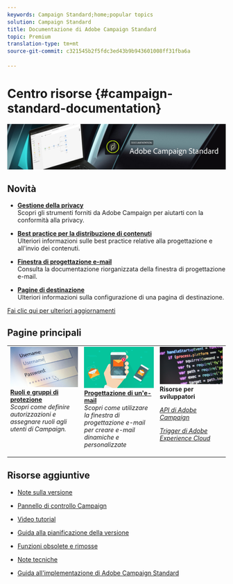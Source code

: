 ```yaml
---
keywords: Campaign Standard;home;popular topics
solution: Campaign Standard
title: Documentazione di Adobe Campaign Standard
topic: Premium
translation-type: tm+mt
source-git-commit: c321545b2f5fdc3ed43b9b943601008ff31fba6a

---
```



# Centro risorse {#campaign-standard-documentation}

![](start/using/assets/banner_acs_doc.jpg)

## Novità

* **[Gestione della privacy](https://helpx.adobe.com/campaign/kb/campaign-privacy.html)**<br/>
Scopri gli strumenti forniti da Adobe Campaign per aiutarti con la conformità alla privacy.

* **[Best practice per la distribuzione di contenuti](https://helpx.adobe.com/campaign/kb/delivery-best-practices.html)**<br/>
Ulteriori informazioni sulle best practice relative alla progettazione e all'invio dei contenuti.

* **[Finestra di progettazione e-mail](designing/using/designing-content-in-adobe-campaign.md)**<br/>
Consulta la documentazione riorganizzata della finestra di progettazione e-mail.

* **[Pagine di destinazione](channels/using/main-steps-to-set-up-a-landing-page.md)**<br/>
Ulteriori informazioni sulla configurazione di una pagina di destinazione.

[Fai clic qui per ulteriori aggiornamenti](rn/using/documentation-updates.md)

## Pagine principali

<table>
<tr>
  <td valign="top">
    <a href="administration/using/about-access-management.md">
      <img alt="Ruoli" src="start/using/assets/roles.png"/>
    </a>
    <div>
    <a href="administration/using/about-access-management.md"><strong>Ruoli e gruppi di protezione</strong></a>
    </div>
    <em>Scopri come definire autorizzazioni e assegnare ruoli agli utenti di Campaign.</em>
    <br>
  </td>
  <td valign="top">
    <a href="designing/using/designing-content-in-adobe-campaign.md">
      <img alt="Finestra di progettazione e-mail" src="start/using/assets/design.png" />
    </a>
    <div>
    <a href="designing/using/designing-content-in-adobe-campaign.md"><strong>Progettazione di un'e-mail</strong></a>
    </div>
    <em>Scopri come utilizzare la finestra di progettazione e-mail per creare e-mail dinamiche e personalizzate</em>
    <br>
  </td>
  <td valign="top">
       <img alt="Sviluppatori" src="start/using/assets/dev.png" />
    <div>
    <strong>Risorse per sviluppatori</strong>
    </div>
    <p><em><a href="https://docs.campaign.adobe.com/doc/standard/en/api/ACS_API.html">API di Adobe Campaign</a></em></p>
    <p><em><a href="integrating/using/about-adobe-experience-cloud-triggers.md">Trigger di Adobe Experience Cloud</a></em></p>
    <br>
  </td>
</tr>
</table>


## Risorse aggiuntive

* [Note sulla versione](rn/using/release-notes.md)

* [Pannello di controllo Campaign](https://helpx.adobe.com/campaign/kb/control-panel.html)

* [Video tutorial](https://docs.adobe.com/content/help/en/campaign-learn/campaign-standard-tutorials/overview.html)

* [Guida alla pianificazione della versione](https://helpx.adobe.com/campaign/kb/acs-release-planning.html)

* [Funzioni obsolete e rimosse](https://helpx.adobe.com/campaign/kb/acs-deprecated-and-removed-features.html)

* [Note tecniche](https://helpx.adobe.com/campaign/kb/acs-article-list.html)

* [Guida all'implementazione di Adobe Campaign Standard](https://helpx.adobe.com/campaign/kb/campaign-standard-implementation-guide.html)
